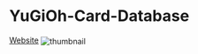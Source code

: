 # YuGiOh-Card-Database

<a href = 'https://yugioh-card-database.netlify.app/' align = 'center'>Website</a>
<img src = 'images/yugiohPreview.gif' alt ='thumbnail' align = 'center'>
